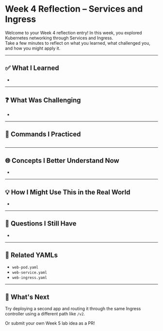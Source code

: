 # Week 4 Reflection – Services and Ingress

Welcome to your Week 4 reflection entry! In this week, you explored Kubernetes networking through Services and Ingress.  
Take a few minutes to reflect on what you learned, what challenged you, and how you might apply it.

---

## ✅ What I Learned

- 

---

## ❓ What Was Challenging

- 

---

## 🧪 Commands I Practiced

```bash

```

---

## 🌐 Concepts I Better Understand Now

- 

---

## 💡 How I Might Use This in the Real World

- 

---

## 📝 Questions I Still Have

- 

---

## 📎 Related YAMLs

- `web-pod.yaml`
- `web-service.yaml`
- `web-ingress.yaml`

---

## 🚀 What's Next

Try deploying a second app and routing it through the same Ingress controller using a different path like `/v2`.

Or submit your own Week 5 lab idea as a PR!
